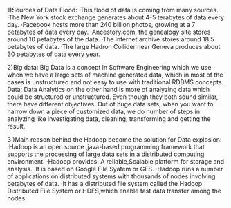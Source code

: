 1)Sources of Data Flood:
  ·This flood of data is coming from many sources.
  ·The New York stock exchange generates about 4-5 terabytes of data every day.
  ·Facebook hosts more than 240 billion photos, growing at a 7 petabytes of data every day.
  ·Ancestory.com, the genealogy site stores around 10 petabytes of the data.
  ·The internet archive stores around 18.5 petabytes of data.
  ·The large Hadron Collider near Geneva produces about 30 petabytes of data every year.

2)Big data:
                    Big Data is a concept in Software Engineering which we use when we have a large sets of machine generated data, which in most of the cases is unstructured and not easy to use with traditional RDBMS concepts. 
  Data:
                    Data Analytics on the other hand is more of analyzing data which could be structured or unstructured. Even though they both sound similar, there have different objectives. Out of huge data sets, when you want to narrow down a piece of customized data, we do number of steps in analyzing like investigating data, cleaning, transforming and getting the result.
 
3 )Main reason behind the Hadoop become the solution for Data explosion:           
  ·Hadoop is an open source ,java-based programming framework that supports the processing of large data sets in a distributed computing environment.
  ·Hadoop provides: A reliable,Scalable platform for storage and analysis.
  ·It is based on Google File Syatem or GFS.
  ·Hadoop runs a number of applications on distributed systems with thousands of nodes involving petabytes of data.
  ·It has a distributed file system,called the Hadoop Distributed File System or HDFS,which enable fast data transfer among the nodes.
